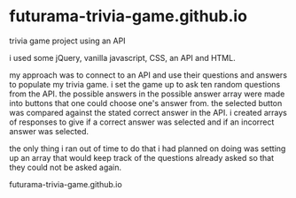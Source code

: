 # futurama-trivia-game.github.io
trivia game project using an API

i used some jQuery, vanilla javascript, CSS, an API and HTML.  

my approach was to connect to an API and use their questions and answers to populate my trivia game.  i set the game up to ask ten random questions from the API.  the possible answers in the possible answer array were made into buttons that one could choose one's answer from.  the selected button was compared against the stated correct answer in the API.  i created arrays of responses to give if a correct answer was selected and if an incorrect answer was selected.

the only thing i ran out of time to do that i had planned on doing was setting up an array that would keep track of the questions already asked so that they could not be asked again.


futurama-trivia-game.github.io  

